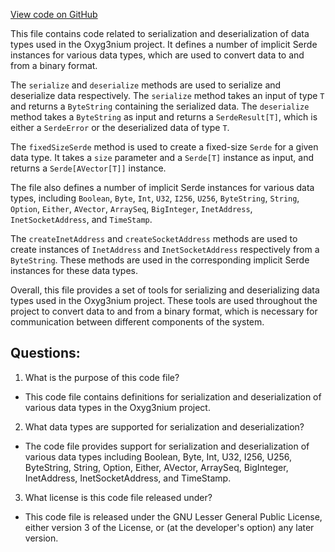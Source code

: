 [View code on GitHub](https://github.com/oxyg3nium/oxyg3nium/serde/src/main/scala/org/oxyg3nium/serde/package.scala)

This file contains code related to serialization and deserialization of data types used in the Oxyg3nium project. It defines a number of implicit Serde instances for various data types, which are used to convert data to and from a binary format. 

The `serialize` and `deserialize` methods are used to serialize and deserialize data respectively. The `serialize` method takes an input of type `T` and returns a `ByteString` containing the serialized data. The `deserialize` method takes a `ByteString` as input and returns a `SerdeResult[T]`, which is either a `SerdeError` or the deserialized data of type `T`. 

The `fixedSizeSerde` method is used to create a fixed-size `Serde` for a given data type. It takes a `size` parameter and a `Serde[T]` instance as input, and returns a `Serde[AVector[T]]` instance. 

The file also defines a number of implicit Serde instances for various data types, including `Boolean`, `Byte`, `Int`, `U32`, `I256`, `U256`, `ByteString`, `String`, `Option`, `Either`, `AVector`, `ArraySeq`, `BigInteger`, `InetAddress`, `InetSocketAddress`, and `TimeStamp`. 

The `createInetAddress` and `createSocketAddress` methods are used to create instances of `InetAddress` and `InetSocketAddress` respectively from a `ByteString`. These methods are used in the corresponding implicit Serde instances for these data types. 

Overall, this file provides a set of tools for serializing and deserializing data types used in the Oxyg3nium project. These tools are used throughout the project to convert data to and from a binary format, which is necessary for communication between different components of the system.
## Questions: 
 1. What is the purpose of this code file?
- This code file contains definitions for serialization and deserialization of various data types in the Oxyg3nium project.

2. What data types are supported for serialization and deserialization?
- The code file provides support for serialization and deserialization of various data types including Boolean, Byte, Int, U32, I256, U256, ByteString, String, Option, Either, AVector, ArraySeq, BigInteger, InetAddress, InetSocketAddress, and TimeStamp.

3. What license is this code file released under?
- This code file is released under the GNU Lesser General Public License, either version 3 of the License, or (at the developer's option) any later version.